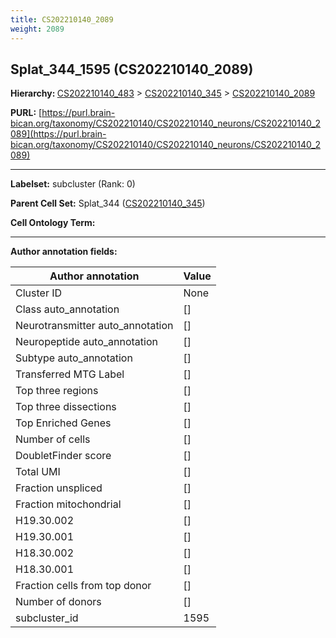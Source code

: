 ```yaml
---
title: CS202210140_2089
weight: 2089
---
```

## Splat_344_1595 (CS202210140_2089)
<b>Hierarchy: </b>
[CS202210140_483](../CS202210140_483) >
[CS202210140_345](../CS202210140_345) >
[CS202210140_2089](../CS202210140_2089)

**PURL:** [https://purl.brain-bican.org/taxonomy/CS202210140/CS202210140_neurons/CS202210140_2089](https://purl.brain-bican.org/taxonomy/CS202210140/CS202210140_neurons/CS202210140_2089)

---


**Labelset:** subcluster (Rank: 0)

**Parent Cell Set:** Splat_344 ([CS202210140_345](../CS202210140_345))



**Cell Ontology Term:** 

[MARKER GENES.]: #


---

[TRANSFERRED ANNOTATIONS.]: #


[AUTHOR ANNOTATION FIELDS.]: #


**Author annotation fields:**

| Author annotation | Value |
|-------------------|-------|
|Cluster ID|None|
|Class auto_annotation|[]|
|Neurotransmitter auto_annotation|[]|
|Neuropeptide auto_annotation|[]|
|Subtype auto_annotation|[]|
|Transferred MTG Label|[]|
|Top three regions|[]|
|Top three dissections|[]|
|Top Enriched Genes|[]|
|Number of cells|[]|
|DoubletFinder score|[]|
|Total UMI|[]|
|Fraction unspliced|[]|
|Fraction mitochondrial|[]|
|H19.30.002|[]|
|H19.30.001|[]|
|H18.30.002|[]|
|H18.30.001|[]|
|Fraction cells from top donor|[]|
|Number of donors|[]|
|subcluster_id|1595|
